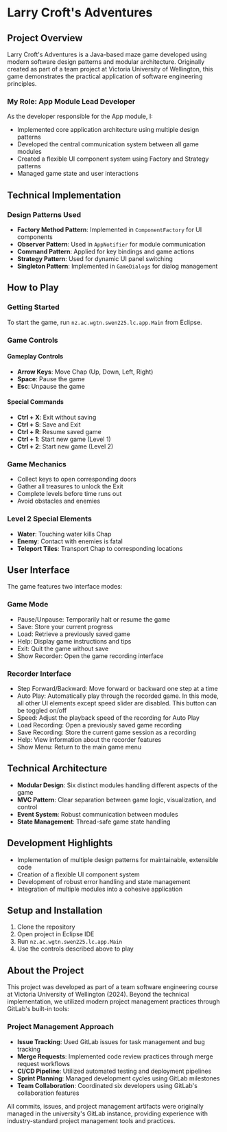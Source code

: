 # Larry Croft's Adventures

## Project Overview
Larry Croft's Adventures is a Java-based maze game developed using modern software design patterns and modular architecture. Originally created as part of a team project at Victoria University of Wellington, this game demonstrates the practical application of software engineering principles.

### My Role: App Module Lead Developer
As the developer responsible for the App module, I:
- Implemented core application architecture using multiple design patterns
- Developed the central communication system between all game modules
- Created a flexible UI component system using Factory and Strategy patterns
- Managed game state and user interactions

## Technical Implementation
### Design Patterns Used
- **Factory Method Pattern**: Implemented in `ComponentFactory` for UI components
- **Observer Pattern**: Used in `AppNotifier` for module communication
- **Command Pattern**: Applied for key bindings and game actions
- **Strategy Pattern**: Used for dynamic UI panel switching
- **Singleton Pattern**: Implemented in `GameDialogs` for dialog management

## How to Play

### Getting Started
To start the game, run `nz.ac.wgtn.swen225.lc.app.Main` from Eclipse.

### Game Controls
#### Gameplay Controls
- **Arrow Keys**: Move Chap (Up, Down, Left, Right)
- **Space**: Pause the game
- **Esc**: Unpause the game

#### Special Commands
- **Ctrl + X**: Exit without saving
- **Ctrl + S**: Save and Exit
- **Ctrl + R**: Resume saved game
- **Ctrl + 1**: Start new game (Level 1)
- **Ctrl + 2**: Start new game (Level 2)

### Game Mechanics
- Collect keys to open corresponding doors
- Gather all treasures to unlock the Exit
- Complete levels before time runs out
- Avoid obstacles and enemies

### Level 2 Special Elements
- **Water**: Touching water kills Chap
- **Enemy**: Contact with enemies is fatal
- **Teleport Tiles**: Transport Chap to corresponding locations

## User Interface
The game features two interface modes:

### Game Mode
- Pause/Unpause: Temporarily halt or resume the game
- Save: Store your current progress
- Load: Retrieve a previously saved game
- Help: Display game instructions and tips
- Exit: Quit the game without save
- Show Recorder: Open the game recording interface

### Recorder Interface
- Step Forward/Backward: Move forward or backward one step at a time
- Auto Play: Automatically play through the recorded game. In this mode, all other UI elements except speed slider are disabled. This button can be toggled on/off
- Speed: Adjust the playback speed of the recording for Auto Play
- Load Recording: Open a previously saved game recording
- Save Recording: Store the current game session as a recording
- Help: View information about the recorder features
- Show Menu: Return to the main game menu

## Technical Architecture
- **Modular Design**: Six distinct modules handling different aspects of the game
- **MVC Pattern**: Clear separation between game logic, visualization, and control
- **Event System**: Robust communication between modules
- **State Management**: Thread-safe game state handling

## Development Highlights
- Implementation of multiple design patterns for maintainable, extensible code
- Creation of a flexible UI component system
- Development of robust error handling and state management
- Integration of multiple modules into a cohesive application

## Setup and Installation
1. Clone the repository
2. Open project in Eclipse IDE
3. Run `nz.ac.wgtn.swen225.lc.app.Main`
4. Use the controls described above to play

## About the Project
This project was developed as part of a team software engineering course at Victoria University of Wellington (2024). Beyond the technical implementation, we utilized modern project management practices through GitLab's built-in tools:

### Project Management Approach
- **Issue Tracking**: Used GitLab issues for task management and bug tracking
- **Merge Requests**: Implemented code review practices through merge request workflows
- **CI/CD Pipeline**: Utilized automated testing and deployment pipelines
- **Sprint Planning**: Managed development cycles using GitLab milestones
- **Team Collaboration**: Coordinated six developers using GitLab's collaboration features

All commits, issues, and project management artifacts were originally managed in the university's GitLab instance, providing experience with industry-standard project management tools and practices.